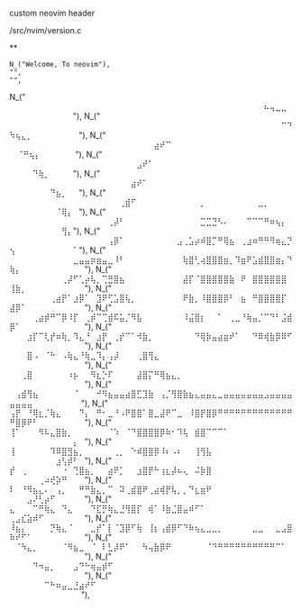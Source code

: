 custom neovim header 

/src/nvim/version.c

**

    N_("Welcome, To neovim"),
    "",
    "",
N_("   ⠀⠀⠀⠀⠀⠀⠀⠀⠀⠀⠀⠀⠀⠀⠀⠀⠀⠀⠀⠀⠀⠀⠀⠀⠀⠀⠀⠀⠀⠀⠀⠀⠀⠀⠀⠀⠀⠀⠀⠀⠀⠀⠀⠀⠦⢤⣀⣀⠀⠀⠀⠀⠀⠀⠀⠀⠀⠀⠀⠀"),
N_("  ⠀⠀⠀⠀⠀⠀⠀⠀⠀⠀⠀⠀⠀⠀⠀⠀⠀⠀⠀⠀⠀⠀⠀⠀⠀⠀⠀⠀⠀⠀⠀⠀⠀⠀⠀⠀⠀⠀⠀⠀⠀⠀⠀⠀⠀⠀⠀⠉⠙⠳⢦⣄⡀⠀⠀⠀⠀⠀⠀⠀⠀"),
N_("  ⠀⠀⠀⠀⠀⠀⠀⠀⠀⠀⠀⠀⠀⠀⠀⠀⠀⠀⠀⠀⠀⠀⠀⠀⠀⣴⠞⠉⠀⠀⠀⠀⠀⠀⠀⠀⠀⠀⠀⠀⠀⠀⠀⠀⠀⠀⠀⠀⠀⠀ ⠈⠛⢦⡄⠀⠀⠀⠀⠀⠀"),
N_("   ⠀⠀⠀⠀⠀⠀⠀⠀⠀⠀⠀⠀⠀⠀⠀⠀⠀⠀⠀⠀⠀⠀⣠⠞⠁⠀⠀⠀⠀⠀⠀⠀⠀⠀⠀⠀⠀⠀⠀⠀⠀⠀⠀⠀⠀⠀⠀⠀⠀⠀⠀⠀⠀⠙⢷⡀⠀⠀⠀⠀"),
N_("  ⠀⠀⠀⠀⠀⠀⠀⠀⠀⠀⠀⠀⠀⠀⠀⠀⠀⠀⠀⠀⠀⣴⠞⠁⠀⠀⠀⠀⠀⠀⠀⠀⠀⠀⠀⠀⠀⠀⠀⠀⠀⠀⠀⠀⠀⠀⠀⠀⠀⠀⠀⠀⠀⠀⠀⠀⠙⣦⡀⠀⠀"),
N_("  ⠀⠀⠀⠀⠀⠀⠀⠀⠀⠀⠀⠀⠀⠀⠀⠀⠀⠀⠀⢀⣾⠋⠀⠀⠀⠀⠀⠀⠀⠀⠀⠀⠀⡀⠀⠀⠀⠀⠀⠀⠀⠀⠀⣀⡀⠀⠀⠀⠀⠀⠀⠀⠀⠀⠀⠀⠀⠈⢿⡄⠀"),
N_("   ⠀⠀⠀⠀⠀⠀⠀⠀⠀⠀⠀⠀⠀⠀⠀⠀⠀⢀⡼⠃⠀⠀⠀⠀⠀⠀⠀⠀⠀⠀⠀⠀⠀⣉⣉⣙⠣⠄⠀⠀⠀⠉⠉⠉⠛⠶⢦⡄⠀⠀⠀⠀⠀⠀⠀⠀⠀⠀⢻⡄"),
N_("  ⠀⠀⠀⠀⠀⠀⠀⠀⠀⠀⠀⠀⠀⠀⠀⠀⠀⢠⡿⠁⠀⠀⠀⠀⠀⠀⠀⠀⠀⣠⢀⣡⡴⠾⣿⡉⠛⢿⣦⠀⢀⣰⠶⠛⠛⠻⢶⣄⡙⢢⠀⠀⠀⠀⠀⠀⠀⠀⠀⠀⠁"),
N_(" ⠀⠀⠀⠀⠀⠀⠀⠀⠀⠀⠀⣀⣤⣤⡶⣶⣤⣀⠸⠃⠀⠀⠀⠀⠀⠀⠀⠀⠀⠀⢷⣿⢃⢴⣿⣿⣿⣶⡀⠹⣶⠟⣡⣾⣿⣿⣶⡄⠙⢷⡄⠀⠀⠀⠀⠀⠀⠀⠀⠀⠀⠀"),
N_(" ⠀⠀⠀⠀⠀⠀⠀⠀⠀⢀⡼⠋⢁⡴⢧⡀⢉⣛⣿⣦⠀⠀⠀⠀⠀⠀⠀⠀⠀⠀⣼⡏⠈⣿⣿⣿⣿⣿⣷⠀⠟⠀⣿⣿⣿⣿⣿⣿⠀⢸⣷⡀⠀⠀⠀⠀⠀⠀⠀⠀⠀⠀"),
N_(" ⠀⠀⠀⠀⠀⠀⠀⢀⣴⡟⠁⣰⡿⠁⠀⣹⠟⢋⣡⣿⢧⡀⠀⠀⠀⠀⠀⠀⠀⠀⠟⣷⡀⠸⣿⣿⣿⡿⠃⠀⣦⠀⠛⣿⣿⣿⣿⡏⠀⣼⡿⠁⠀⠀⠀⠀⠀⠀⠀⠀⠀⠀"),
N_(" ⠀⠀⠀⠀⢀⣴⡾⠛⠉⡿⠸⡏⠀⢀⡾⠉⢉⣾⠯⣥⡈⠻⣧⠀⠀⠀⠀⠀⠀⠀⠸⣬⣿⡆⠀⠀⠁⠀⢀⣀⠘⢷⣤⡈⠉⠙⠃⣨⣾⡿⠁⠀⠀⠀⠀⠀⠀⠀⠀⠀⠀⠀"),
N_(" ⠀⠀⠀⣰⡏⠉⢇⡞⠶⢷⡀⠹⣄⠘⠀⣰⡟⠀⢀⡞⠉⠁⠺⣷⡀⠀⠀⠀⠀⠀⠀⠀⠙⢿⡷⣤⣴⣶⠞⠁⠀⠀⠙⠿⢾⣷⡿⠿⠋⠀⠀⠀⠀⠀⠀⠀⠀⠀⠀⠀⠀⠀"),
N_(" ⠀⠀⠀⣿⠠⠀⠈⠓⠀⠠⢷⣄⠘⢷⣀⠹⡄⢠⡼⠀⠀⠀⢀⣿⢻⣄⠀⠀⠀⠀⠀⠀⠀⠀⠀⠀⠀⠀⠀⠀⠀⠀⠀⠀⠀⠀⠀⠀⠀⠀⠀⠀⠀⠀⠀⠀⠀⠀⠀⠀⠀⠀"),
N_(" ⠀⠀⢀⣿⠀⠀⠀⠀⠀⠀⠰⡦⠀⠀⠻⣆⡑⠏⠀⠀⠀⠀⣼⣿⡍⠛⢿⣦⣄⡀⠀⠀⠀⠀⠀⠀⠀⠀⠀⠀⠀⠀⠀⠀⠀⠀⠀⠀⠀⠀⠀⠀⠀⠀⠀⠀⠀⠀⠀⠀⠀⠀"),
N_(" ⠀⢠⣾⢻⣦⠀⠀⠀⠀⠀⠀⠈⠀⠀⠀⠚⠻⣦⣤⣤⣴⣿⣋⣹⣷⠀⢠⡈⢻⣿⣷⣦⣄⣤⣤⣄⣀⣤⣤⣤⣤⣤⣤⣤⣠⣤⣤⣤⣤⣤⣤⣤⣤⠀⠀⠀⠀⠀⠀⠀⠀ "),
N_(" ⢠⡟⠀⠘⢿⣆⡈⢷⣄⠀⠀⠀⠙⡄⠀⠛⠂⣀⠘⠠⠟⣿⣿⠁⣿⣀⣼⠟⠉⣀⠀⠸⣿⡟⣿⡿⠛⠛⠛⠛⠛⠛⠛⠛⠛⠛⠛⠛⠛⠛⣿⡿⠟⠃⠀⠀⠀⠀⠀⠀⠀⠀"),
N_(" ⢸⠁⠀⠀⠀⠻⠧⣄⣿⣷⡀⠀⠀⠀⠀⠀⠀⠈⠱⠀⠈⠙⣿⣿⣿⣿⡿⠷⠂⠹⢧⠀⣾⣿⠉⠉⠉⠁⠀⠀⠀⠀⠀⠀⠀⠀⠀⠀⠀⠀⠀⠀⠀⠀⠀⠀⠀⠀⠀⠀⡄⠀"),
N_(" ⢸⠀⠀⠀⠀⠀⠀⠹⠿⣿⣻⣦⡀⠀⠀⠀⠀⠀⢀⡀⠀⠑⠾⣿⣿⡿⠸⠆⠠⠆⠀⠀⢸⢻⣧⠀⠀⠀⠀⠀⠀⠀⠀⠀⠀⠀⠀⠀⠀⠀⠀⠀⠀⠀⠀⠀⠀⣰⢣⡾⠃⠀"),
N_(" ⡞⠀⢀⠀⠀⠀⠀⠀⠀⠐⠀⢙⣿⣦⡀⠀⠀⣴⠟⡁⠀⠀⣰⣿⡟⠓⢰⣆⡼⠦⢄⠀⠬⡷⣿⠀⠀⠀⠀⠀⠀⠀⠀⠀⠀⠀⠀⠀⠀⠀⠀⠀⠀⠀⢀⠴⢞⡵⠛⠀⠀⠀"),
N_(" ⠇⠀⠘⠻⣦⣄⠄⠀⢠⡀⠀⠀⠛⠛⣷⣄⡀⠉⠀⠽⢀⣾⣿⠟⢀⣴⢾⡟⢧⡀⡀⠙⣆⣶⠟⠀⠀⠀⠀⠀⠀⠀⠀⠀⠀⠀⠀⠀⠀⠀⠀⠀⣠⠜⢃⡴⠋⠀⠀⠀⠀⠀"),
N_(" ⣄⠀⠀⠀⠉⠛⢷⣄⠀⠙⣄⠀⠀⠀⠙⣏⡛⢷⣄⣘⢻⣿⡏⠀⢾⠁⠸⣷⣈⣿⣤⠾⠋⠁⠀⠀⠀⠀⠀⠀⠀⠀⠀⠀⠀⠀⠀⠀⠀⢀⣠⣎⣵⠾⠋⠀⠀⠀⠀⠀⠀⠀"),
N_(" ⠸⣦⡄⠀⠀⠀⠀⡙⢷⣄⠈⠀⠀⠀⣀⡞⠁⡇⠈⣹⡿⠋⢷⠀⢸⡆⢠⣾⡿⠋⠙⠷⢦⣄⣀⣀⡀⠀⠀⠀⠀⠀⣀⣀⠀⠀⣀⣠⣿⠷⠞⠋⠁⠀⠀⠀⠀⠀⠀⠀⠀⠀"),
N_(" ⠀⠈⠳⣄⡀⠀⠀⠀⠀⠈⠻⣦⣀⠀⠈⠀⠇⣃⡼⠟⠁⠀⠀⠳⢤⣷⡿⠟⠀⠀⠀⠀⠀⠀⠈⠙⠛⠛⠛⠛⠛⠛⠛⠛⠛⠛⠉⠁⠀⠀⠀⠀⠀⠀⠀⠀⠀⠀⠀⠀⠀⠀"),
N_(" ⠀⠀⠀⠀⠙⠲⣤⡀⠀⠀⠀⣠⠙⠓⢶⣤⡾⠋⠀⠀⠀⠀⠀⠀⠀⠀⠀⠀⠀⠀⠀⠀⠀⠀⠀⠀⠀⠀⠀⠀⠀⠀⠀⠀⠀⠀⠀⠀⠀⠀⠀⠀⠀⠀⠀⠀⠀⠀⠀⠀⠀⠀"),
N_(" ⠀⠀⠀⠀⠀⠀⠉⠓⠶⣤⣀⣘⣴⠞⠋⠀⠀⠀⠀⠀⠀⠀⠀⠀⠀⠀⠀⠀⠀⠀⠀⠀⠀⠀⠀⠀⠀⠀⠀⠀⠀⠀⠀⠀⠀⠀⠀⠀⠀⠀⠀⠀⠀⠀⠀⠀⠀⠀⠀⠀⠀ "),

